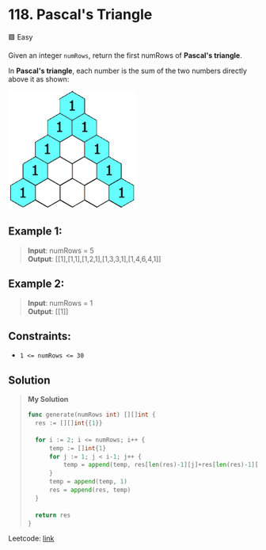 # 118. Pascal's Triangle
🟩 Easy

Given an integer `numRows`, return the first numRows of **Pascal's triangle**.

In **Pascal's triangle**, each number is the sum of the two numbers directly above it as shown:

![triangle](PascalTriangleAnimated2.gif)

## Example 1:
> **Input**: numRows = 5 \
> **Output**: [[1],[1,1],[1,2,1],[1,3,3,1],[1,4,6,4,1]]

## Example 2:
> **Input**: numRows = 1 \
> **Output**: [[1]]

## Constraints:

* `1 <= numRows <= 30`

## Solution
> **My Solution**
> ```go
> func generate(numRows int) [][]int {
> 	res := [][]int{{1}}
> 
> 	for i := 2; i <= numRows; i++ {
> 		temp := []int{1}
> 		for j := 1; j < i-1; j++ {
> 			temp = append(temp, res[len(res)-1][j]+res[len(res)-1][j-1])
> 		}
> 		temp = append(temp, 1)
> 		res = append(res, temp)
> 	}
> 
> 	return res
> }
> ```
Leetcode: [link](https://leetcode.com/problems/pascals-triangle/description/)